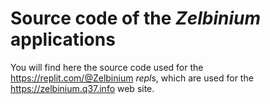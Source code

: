 # Source code of the *Zelbinium* applications

You will find here the source code used for the https://replit.com/@Zelbinium *repl*s, which are used for the https://zelbinium.q37.info web site.